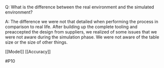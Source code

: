 Q: What is the difference between the real environment and the simulated environment?

A: The difference we were not that detailed when performing the process in comparison to real life. After building up the complete tooling and preaccepted the design from suppliers, we realized of some issues that we were not aware during the simulation phase. We were not aware of the table size or the size of other things.

[[Model]]
[[Accuracy]]

#P10 
